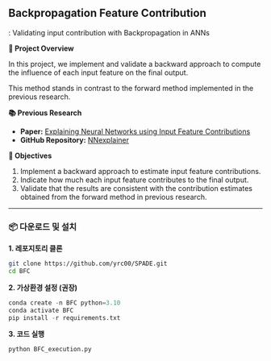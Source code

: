 ## Backpropagation Feature Contribution

: Validating input contribution with Backpropagation in ANNs 

**📌 Project Overview**

In this project, we implement and validate a backward approach to compute the influence of each input feature on the final output. 

This method stands in contrast to the forward method implemented in the previous research.

**📚 Previous Research**

- **Paper:** [Explaining Neural Networks using Input Feature Contributions](https://peerj.com/articles/cs-2802/)  
- **GitHub Repository:** [NNexplainer](https://github.com/dkumango/NNexplainer.git)

**🎯 Objectives**
1. Implement a backward approach to estimate input feature contributions.
2. Indicate how much each input feature contributes to the final output.
3. Validate that the results are consistent with the contribution estimates obtained from the forward method in previous research.

---
### 📦 다운로드 및 설치

**1. 레포지토리 클론**
```bash
git clone https://github.com/yrc00/SPADE.git
cd BFC
```

**2. 가상환경 설정 (권장)**
```python
conda create -n BFC python=3.10
conda activate BFC
pip install -r requirements.txt
```

**3. 코드 실행**
```python
python BFC_execution.py
```

